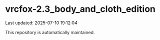# vrcfox-2.3_body_and_cloth_edition

Last updated: 2025-07-10 19:12:04

This repository is automatically maintained.
